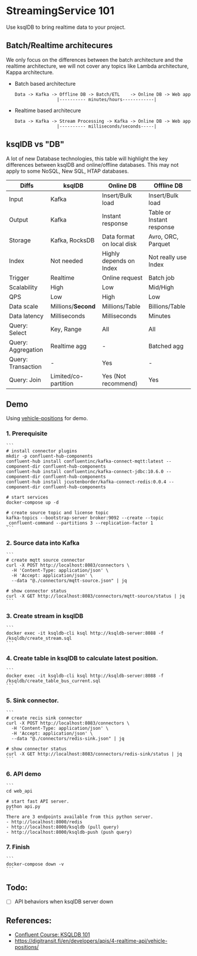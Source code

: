# StreamingService 101

Use ksqlDB to bring realtime data to your project.


## Batch/Realtime architecures

We only focus on the differences between the batch architecture and the realtime architecture, we will not cover any topics like Lambda architecture, Kappa architecture.

- Batch based architecture
  ```
  Data -> Kafka -> Offline DB -> Batch/ETL    -> Online DB -> Web app
                  |---------- minutes/hours------------|
  ```

- Realtime based architecure
  ```
  Data -> Kafka -> Stream Processing -> Kafka -> Online DB -> Web app
                  |---------- milliseconds/seconds-----|
  ```

## ksqlDB vs "DB"

A lot of new Database technologies, this table will highlight the key differences between ksqlDB and online/offline databases. This may not apply to some NoSQL, New SQL, HTAP databases.

| Diffs              | ksqlDB               | Online DB                 | Offline DB                |
| ------------------ | -------------------- | ------------------------- | ------------------------- |
| Input              | Kafka                | Insert/Bulk load          | Insert/Bulk load          |
| Output             | Kafka                | Instant response          | Table or Instant response |
| Storage            | Kafka, RocksDB       | Data format on local disk | Avro, ORC, Parquet        |
| Index              | Not needed           | Highly depends on Index   | Not really use Index      |
| Trigger            | Realtime             | Online request            | Batch job                 |
| Scalability        | High                 | Low                       | Mid/High                  |
| QPS                | Low                  | High                      | Low                       |
| Data scale         | Millions/**Second**  | Millions/Table            | Billions/Table            |
| Data latency       | Milliseconds         | Milliseconds              | Minutes                   |
| Query: Select      | Key, Range           | All                       | All                       |
| Query: Aggregation | Realtime agg         | -                         | Batched agg               |
| Query: Transaction | -                    | Yes                       | -                         |
| Query: Join        | Limited/co-partition | Yes (Not recommend)       | Yes                       |

## Demo

Using [vehicle-positions](https://digitransit.fi/en/developers/apis/4-realtime-api/vehicle-positions/) for demo.

### 1. Prerequisite
    ```
    # install connector plugins
    mkdir -p confluent-hub-components
    confluent-hub install confluentinc/kafka-connect-mqtt:latest --component-dir confluent-hub-components
    confluent-hub install confluentinc/kafka-connect-jdbc:10.6.0 --component-dir confluent-hub-components
    confluent-hub install jcustenborder/kafka-connect-redis:0.0.4 --component-dir confluent-hub-components

    # start services
    docker-compose up -d

    # create source topic and license topic
    kafka-topics --bootstrap-server broker:9092 --create --topic _confluent-command --partitions 3 --replication-factor 1
    ```
### 2. Source data into Kafka
    ```
    # create mqtt source connector
    curl -X POST http://localhost:8083/connectors \
      -H 'Content-Type: application/json' \
      -H 'Accept: application/json' \
      --data "@./connectors/mqtt-source.json" | jq

    # show connector status
    curl -X GET http://localhost:8083/connectors/mqtt-source/status | jq
    ```
### 3. Create stream in ksqlDB
    ```
    docker exec -it ksqldb-cli ksql http://ksqldb-server:8088 -f /ksqldb/create_stream.sql
    ```
### 4. Create table in ksqlDB to calculate latest position.
    ```
    docker exec -it ksqldb-cli ksql http://ksqldb-server:8088 -f /ksqldb/create_table_bus_current.sql
    ```
### 5. Sink connector.
    ```
    # create recis sink connector
    curl -X POST http://localhost:8083/connectors \
      -H 'Content-Type: application/json' \
      -H 'Accept: application/json' \
      --data "@./connectors/redis-sink.json" | jq

    # show connector status
    curl -X GET http://localhost:8083/connectors/redis-sink/status | jq
    ```
### 6. API demo
    ```
    cd web_api
    
    # start fast API server.
    python api.py
    ```
    There are 3 endpoints available from this python server.
    - http://localhost:8000/redis
    - http://localhost:8000/ksqldb (pull query)
    - http://localhost:8000/ksqldb-push (push query)
### 7. Finish
    ```
    docker-compose down -v
    ```

## Todo:
- [ ] API behaviors when ksqlDB server down

## References:
- [Confluent Course: KSQLDB 101](https://developer.confluent.io/learn-kafka/ksqldb/intro/)
- https://digitransit.fi/en/developers/apis/4-realtime-api/vehicle-positions/